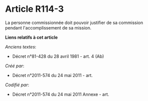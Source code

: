 # Article R114-3

La personne commissionnée doit pouvoir justifier de sa commission pendant l'accomplissement de sa mission.

**Liens relatifs à cet article**

_Anciens textes_:

  - Décret n°81-428 du 28 avril 1981 - art. 4 (Ab)

_Créé par_:

  - Décret n°2011-574 du 24 mai 2011  - art.

_Codifié par_:

  - Décret n°2011-574 du 24 mai 2011 Annexe - art.
